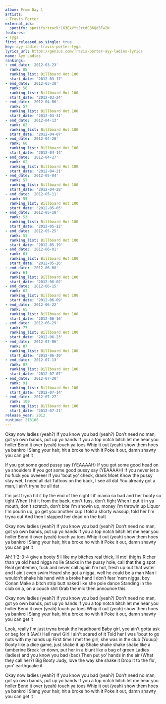 ```yaml
---
album: From Day 1
artists:
- Travis Porter
external_ids:
  spotify: spotify:track:163ExVYtJrtdE86Qd5Fw2N
features:
- Tyga
first_released_as_single: true
key: ayy-ladies-travis-porter-tyga
lyrics_url: https://genius.com/Travis-porter-ayy-ladies-lyrics
name: Ayy Ladies
rankings:
- end_date: '2012-03-23'
  rank: 88
  ranking_list: Billboard Hot 100
  start_date: '2012-03-17'
- end_date: '2012-03-30'
  rank: 56
  ranking_list: Billboard Hot 100
  start_date: '2012-03-24'
- end_date: '2012-04-06'
  rank: 57
  ranking_list: Billboard Hot 100
  start_date: '2012-03-31'
- end_date: '2012-04-13'
  rank: 62
  ranking_list: Billboard Hot 100
  start_date: '2012-04-07'
- end_date: '2012-04-20'
  rank: 60
  ranking_list: Billboard Hot 100
  start_date: '2012-04-14'
- end_date: '2012-04-27'
  rank: 62
  ranking_list: Billboard Hot 100
  start_date: '2012-04-21'
- end_date: '2012-05-04'
  rank: 57
  ranking_list: Billboard Hot 100
  start_date: '2012-04-28'
- end_date: '2012-05-11'
  rank: 55
  ranking_list: Billboard Hot 100
  start_date: '2012-05-05'
- end_date: '2012-05-18'
  rank: 53
  ranking_list: Billboard Hot 100
  start_date: '2012-05-12'
- end_date: '2012-05-25'
  rank: 53
  ranking_list: Billboard Hot 100
  start_date: '2012-05-19'
- end_date: '2012-06-01'
  rank: 61
  ranking_list: Billboard Hot 100
  start_date: '2012-05-26'
- end_date: '2012-06-08'
  rank: 61
  ranking_list: Billboard Hot 100
  start_date: '2012-06-02'
- end_date: '2012-06-15'
  rank: 62
  ranking_list: Billboard Hot 100
  start_date: '2012-06-09'
- end_date: '2012-06-22'
  rank: 65
  ranking_list: Billboard Hot 100
  start_date: '2012-06-16'
- end_date: '2012-06-29'
  rank: 77
  ranking_list: Billboard Hot 100
  start_date: '2012-06-23'
- end_date: '2012-07-06'
  rank: 87
  ranking_list: Billboard Hot 100
  start_date: '2012-06-30'
- end_date: '2012-07-13'
  rank: 87
  ranking_list: Billboard Hot 100
  start_date: '2012-07-07'
- end_date: '2012-07-20'
  rank: 91
  ranking_list: Billboard Hot 100
  start_date: '2012-07-14'
- end_date: '2012-07-27'
  rank: 100
  ranking_list: Billboard Hot 100
  start_date: '2012-07-21'
release_year: 2012
runtime: 213106
---
```

Okay now ladies (yeah?)
If you know you bad (yeah?)
Don’t need no man, got yo own bands, put up yo hands
If you a top notch bitch let me hear you holler
Bend it over (yeah) touch ya toes
Whip it out (yeah) show them hoes ya bankroll
Slang your hair, hit a broke ho with it
Poke it out, damn shawty you can get it


If you got some good pussy say (YEAAAAH)
If you got some good head on ya shoulders
If you got some good pussy say (YEAAAAH)
If you never let a ho fuck you oveeeer
If you 'bout yo' check, drank Moet
Know the pussy stay wet, I need all dat
Tattoos on the back, I see all dat
You already got a man, I ain't tryna be all dat


I'm just tryna hit it by the end of the night
Lil' mama so bad and her booty so tight
When I hit it from the back, don't fuss, don't fight
When I put it in ya mouth, don't scratch, don't bite
I'm showin up, money I'm throwin up
Liquor I'm pourin up, go get you another cup
I told a shorty wassup, told her I'm tryna cut
And then I slapped her dead on the butt


Okay now ladies (yeah?)
If you know you bad (yeah?)
Don’t need no man, got yo own bands, put up yo hands
If you a top notch bitch let me hear you holler
Bend it over (yeah) touch ya toes
Whip it out (yeah) show them hoes ya bankroll
Slang your hair, hit a broke ho with it
Poke it out, damn shawty you can get it


Ah! 1-2-3-4 give a booty 5
I like my bitches real thick, lil mo' thighs
Richer than ya old head nigga no lie
Stacks in the pussy hole, call that the g spot
Real gentlemen, fuck and never call again
I'm hot, fresh up out that water and I ain’t even swim
Heard she got a nigga, well he could be a man
Man I wouldn’t shake his hand with a broke hand
I don’t fear 'nem nigga, boy Conan
Make a bitch strip butt naked like she pole dance
Standing in the club on a, on a couch shit
Grab the mic then announce this


Okay now ladies (yeah?)
If you know you bad (yeah?)
Don’t need no man, got yo own bands, put up yo hands
If you a top notch bitch let me hear you holler
Bend it over (yeah) touch ya toes
Whip it out (yeah) show them hoes ya bankroll
Slang your hair, hit a broke ho with it
Poke it out, damn shawty you can get it


Look, really I'm just tryna break the headboard
Baby girl, yee ain't gotta ask or beg for it
(Aw!) Hell naw! Girl I ain't scared of it
Told her I was 'bout to go nuts with my hands up
First time I met the girl, she was in the club (Yuuup)
Booty like a dice game, just shake it up
Shake shake shake shake like a tamberine
Break 'er down, put her in a blunt like a bag of green
Ladies (ladies) and you know you bad (bad)
Then put yo' hands in the air (What they call her?)
Big Booty Judy, love the way she shake it
Drop it to the flo', gon' earthquake it


Okay now ladies (yeah?)
If you know you bad (yeah?)
Don’t need no man, got yo own bands, put up yo hands
If you a top notch bitch let me hear you holler
Bend it over (yeah) touch ya toes
Whip it out (yeah) show them hoes ya bankroll
Slang your hair, hit a broke ho with it
Poke it out, damn shawty you can get it
